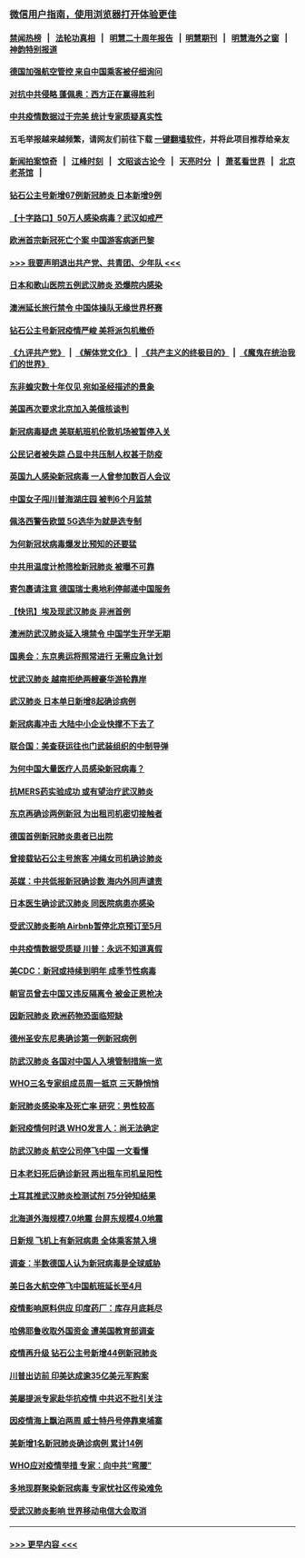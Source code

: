 ### [微信用户指南，使用浏览器打开体验更佳](https://github.com/gfw-breaker/banned-news1/blob/master/indexes/wechat-guide.md?t=0)
#### [禁闻热榜](热点新闻.md?t=0)  &nbsp;&nbsp;|&nbsp;&nbsp; [法轮功真相](https://github.com/gfw-breaker/truth/blob/master/README.md?t=0) &nbsp;&nbsp;|&nbsp;&nbsp; [明慧二十周年报告](https://github.com/gfw-breaker/mh-reports/blob/master/README.md?t=0) &nbsp;&nbsp;|&nbsp;&nbsp;[明慧期刊](https://github.com/gfw-breaker/mh-qikan) &nbsp;&nbsp;|&nbsp;&nbsp; [明慧海外之窗](https://github.com/gfw-breaker/mh-news/blob/master/README.md?t=0) &nbsp;&nbsp;|&nbsp;&nbsp; [神韵特别报道](https://github.com/gfw-breaker/mh-news/blob/master/shenyun.md?t=0)
#### [德国加强航空管控 来自中国乘客被仔细询问](../pages/nsc418/n11871572.md?t=02160211) 
#### [对抗中共侵略 蓬佩奥：西方正在赢得胜利](../pages/nsc418/n11871500.md?t=02160211) 
#### [中共疫情数据过于完美 统计专家质疑真实性](../pages/nsc418/n11870197.md?t=02160211) 
#### 五毛举报越来越频繁，请网友们前往下载 [一键翻墙软件](https://github.com/gfw-breaker/ssr-accounts)，并将此项目推荐给亲友
#### [新闻拍案惊奇](https://github.com/gfw-breaker/banned-news1/blob/master/pages/link4.md) &nbsp;&nbsp;|&nbsp;&nbsp; [江峰时刻](https://github.com/gfw-breaker/banned-news1/blob/master/pages/link4.md) &nbsp;&nbsp;|&nbsp;&nbsp; [文昭谈古论今](https://github.com/gfw-breaker/banned-news1/blob/master/pages/link4.md) &nbsp;&nbsp;|&nbsp;&nbsp; [天亮时分](https://github.com/gfw-breaker/banned-news1/blob/master/pages/link4.md) &nbsp;&nbsp;|&nbsp;&nbsp; [萧茗看世界](https://github.com/gfw-breaker/banned-news1/blob/master/pages/link4.md) &nbsp;&nbsp;|&nbsp;&nbsp; [北京老茶馆](https://github.com/gfw-breaker/banned-news1/blob/master/pages/link4.md) &nbsp;&nbsp;|&nbsp;&nbsp; 
#### [钻石公主号新增67例新冠肺炎 日本新增9例](../pages/nsc418/n11871311.md?t=02160211) 
#### [【十字路口】50万人感染病毒？武汉如戒严](../pages/nsc418/n11870405.md?t=02160211) 
#### [欧洲首宗新冠死亡个案 中国游客病逝巴黎](../pages/nsc418/n11871247.md?t=02160211) 
#### [>>> 我要声明退出共产党、共青团、少年队 <<<](https://github.com/begood0513/goodnews/blob/master/quit/letter.md) 
#### [日本和歌山医院五例武汉肺炎 恐爆院内感染](../pages/nsc418/n11871128.md?t=02160211) 
#### [澳洲延长旅行禁令 中国体操队无缘世界杯赛](../pages/nsc418/n11870446.md?t=02160211) 
#### [钻石公主号新冠疫情严峻 美将派包机撤侨](../pages/nsc418/n11870505.md?t=02160211) 
#### [《九评共产党》](https://github.com/begood0513/9ping.md/blob/master/README.md) &nbsp;|&nbsp; [《解体党文化》](../../../../jtdwh.md/blob/master/README.md)  &nbsp;|&nbsp; [《共产主义的终极目的》](../../../../gczydzjmd.md/blob/master/README.md) &nbsp;|&nbsp; [《魔鬼在统治我们的世界》](../../../../mgztzwmdsj.md/blob/master/README.md) 
#### [东非蝗灾数十年仅见 宛如圣经描述的景象](../pages/nsc418/n11870398.md?t=02160211) 
#### [美国再次要求北京加入美俄核谈判](../pages/nsc418/n11870138.md?t=02160211) 
#### [新冠病毒疑虑 美联航班机伦敦机场被暂停入关](../pages/nsc418/n11870015.md?t=02160211) 
#### [公民记者被失踪 凸显中共压制人权甚于防疫](../pages/nsc418/n11870042.md?t=02160211) 
#### [英国九人感染新冠病毒 一人曾参加数百人会议](../pages/nsc418/n11869987.md?t=02160211) 
#### [中国女子闯川普海湖庄园 被判6个月监禁](../pages/nsc418/n11869919.md?t=02160211) 
#### [佩洛西警告欧盟 5G选华为就是选专制](../pages/nsc418/n11869898.md?t=02160211) 
#### [为何新冠状病毒爆发比预知的还要猛](../pages/nsc418/n11869828.md?t=02160211) 
#### [中共用温度计枪筛检新冠肺炎 被曝不可靠](../pages/nsc418/n11869707.md?t=02160211) 
#### [寄包裹请注意 德国瑞士奥地利停邮递中国服务](../pages/nsc418/n11869727.md?t=02160211) 
#### [【快讯】埃及现武汉肺炎 非洲首例](../pages/nsc418/n11869766.md?t=02160211) 
#### [澳洲防武汉肺炎延入境禁令 中国学生开学无期](../pages/nsc418/n11869546.md?t=02160211) 
#### [国奥会：东京奥运将照常进行 无需应急计划](../pages/nsc418/n11869422.md?t=02160211) 
#### [忧武汉肺炎 越南拒绝两艘豪华游轮靠岸](../pages/nsc418/n11867444.md?t=02160211) 
#### [武汉肺炎 日本单日新增8起确诊病例](../pages/nsc418/n11869272.md?t=02160211) 
#### [新冠病毒冲击 大陆中小企业快撑不下去了](../pages/nsc418/n11869259.md?t=02160211) 
#### [联合国：美查获运往也门武装组织的中制导弹](../pages/nsc418/n11868677.md?t=02160211) 
#### [为何中国大量医疗人员感染新冠病毒？](../pages/nsc418/n11869001.md?t=02160211) 
#### [抗MERS药实验成功 或有望治疗武汉肺炎](../pages/nsc418/n11868912.md?t=02160211) 
#### [东京再确诊两例新冠 为出租司机密切接触者](../pages/nsc418/n11868770.md?t=02160211) 
#### [德国首例新冠肺炎患者已出院](../pages/nsc418/n11868714.md?t=02160211) 
#### [曾接载钻石公主号旅客 冲绳女司机确诊肺炎](../pages/nsc418/n11868610.md?t=02160211) 
#### [英媒：中共低报新冠确诊数 海内外同声谴责](../pages/nsc418/n11867421.md?t=02160211) 
#### [日本医生确诊武汉肺炎 同医院病患亦感染](../pages/nsc418/n11867779.md?t=02160211) 
#### [受武汉肺炎影响 Airbnb暂停北京预订至5月](../pages/nsc418/n11867428.md?t=02160211) 
#### [中共疫情数据受质疑 川普：永远不知道真假](../pages/nsc418/n11867195.md?t=02160211) 
#### [美CDC：新冠或持续到明年 成季节性病毒](../pages/nsc418/n11867279.md?t=02160211) 
#### [朝官员曾去中国又违反隔离令 被金正恩枪决](../pages/nsc418/n11867087.md?t=02160211) 
#### [因新冠肺炎 欧洲药物恐面临短缺](../pages/nsc418/n11867036.md?t=02160211) 
#### [德州圣安东尼奥确诊第一例新冠病例](../pages/nsc418/n11867194.md?t=02160211) 
#### [防武汉肺炎 各国对中国人入境管制措施一览](../pages/nsc418/n11838726.md?t=02160211) 
#### [WHO三名专家组成员周一抵京 三天静悄悄](../pages/nsc418/n11866947.md?t=02160211) 
#### [新冠肺炎感染率及死亡率 研究：男性较高](../pages/nsc418/n11866956.md?t=02160211) 
#### [新冠疫情何时退 WHO发言人：尚无法确定](../pages/nsc418/n11866864.md?t=02160211) 
#### [防武汉肺炎 航空公司停飞中国 一文看懂](../pages/nsc418/n11866800.md?t=02160211) 
#### [日本老妇死后确诊新冠 两出租车司机呈阳性](../pages/nsc418/n11866755.md?t=02160211) 
#### [土耳其推武汉肺炎检测试剂 75分钟知结果](../pages/nsc418/n11866520.md?t=02160211) 
#### [北海道外海规模7.0地震 台屏东规模4.0地震](../pages/nsc418/n11866262.md?t=02160211) 
#### [日新规 飞机上有新冠病患 全体乘客禁入境](../pages/nsc418/n11866233.md?t=02160211) 
#### [调查：半数德国人认为新冠病毒是全球威胁](../pages/nsc418/n11866687.md?t=02160211) 
#### [美日各大航空停飞中国航班延长至4月](../pages/nsc418/n11865980.md?t=02160211) 
#### [疫情影响原料供应 印度药厂：库存月底耗尽](../pages/nsc418/n11865151.md?t=02160211) 
#### [哈佛耶鲁收取外国资金 遭美国教育部调查](../pages/nsc418/n11864950.md?t=02160211) 
#### [疫情再升级 钻石公主号新增44例新冠肺炎](../pages/nsc418/n11865033.md?t=02160211) 
#### [川普出访前 印美达成逾35亿美元军购案](../pages/nsc418/n11865444.md?t=02160211) 
#### [美屡提派专家赴华抗疫情 中共迟不批引关注](../pages/nsc418/n11864719.md?t=02160211) 
#### [因疫情海上飘泊两周 威士特丹号停靠柬埔寨](../pages/nsc418/n11865007.md?t=02160211) 
#### [美新增1名新冠肺炎确诊病例 累计14例](../pages/nsc418/n11864893.md?t=02160211) 
#### [WHO应对疫情举措 专家：向中共“弯腰”](../pages/nsc418/n11864727.md?t=02160211) 
#### [多地现群聚染新冠病毒 专家忧社区传染难免](../pages/nsc418/n11864715.md?t=02160211) 
#### [受武汉肺炎影响 世界移动电信大会取消](../pages/nsc418/n11864629.md?t=02160211) 

----
#### [ >>> 更早内容 <<< ](../indexes/nsc418-earlier.md)
